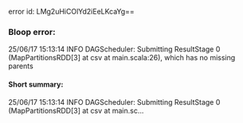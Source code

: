 error id: LMg2uHiCOlYd2iEeLKcaYg==
### Bloop error:

25/06/17 15:13:14 INFO DAGScheduler: Submitting ResultStage 0 (MapPartitionsRDD[3] at csv at main.scala:26), which has no missing parents
#### Short summary: 

25/06/17 15:13:14 INFO DAGScheduler: Submitting ResultStage 0 (MapPartitionsRDD[3] at csv at main.sc...